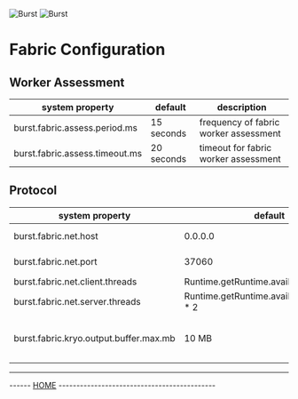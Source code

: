 ![Burst](../../../../../../../../../documentation/burst_h_small.png "")
![Burst](../../../../../../../doc/fabric_small.png "")

# Fabric Configuration


## Worker Assessment
|  system property |  default |  description |
|---|---|---|
|  burst.fabric.assess.period.ms |  15 seconds |  frequency of fabric worker assessment  |
|  burst.fabric.assess.timeout.ms |  20 seconds |  timeout for fabric worker assessment  |


## Protocol
|  system property |  default |  description |
|---|---|---|
|  burst.fabric.net.host |  0.0.0.0 |  host/address for fabric net  |
|  burst.fabric.net.port |  37060 |  port for fabric net  |
|  burst.fabric.net.client.threads |  Runtime.getRuntime.availableProcessors |  XXX  |
|  burst.fabric.net.server.threads |  Runtime.getRuntime.availableProcessors * 2 |  XXX  |
|  burst.fabric.kryo.output.buffer.max.mb |  10 MB |  Max size in MB for fabric kryo output buffer  |



---
------ [HOME](../../../../../../../../../readme.md) --------------------------------------------
